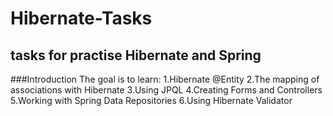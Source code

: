 # Hibernate-Tasks
## tasks for practise Hibernate and Spring
###Introduction
The goal is to learn:
1.Hibernate @Entity
2.The mapping of associations with Hibernate
3.Using JPQL
4.Creating Forms and Controllers
5.Working with Spring Data Repositories
6.Using Hibernate Validator
